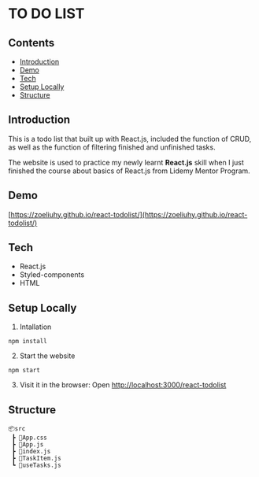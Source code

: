 # TO DO LIST

## Contents
- [Introduction](https://github.com/zoeliuhy/react-todolist#introduction)
- [Demo](https://github.com/zoeliuhy/react-todolist#demo)
- [Tech](https://github.com/zoeliuhy/react-todolist#tech)
- [Setup Locally](https://github.com/zoeliuhy/react-todolist#setup-locally)
- [Structure](https://github.com/zoeliuhy/react-todolist#structure)

## Introduction
This is a todo list that built up with React.js, included the function of CRUD, as well as the function of filtering finished and unfinished tasks.

The website is used to practice my newly learnt **React.js** skill when I just finished the course about basics of React.js from Lidemy Mentor Program.

## Demo

[https://zoeliuhy.github.io/react-todolist/](https://zoeliuhy.github.io/react-todolist/)

## Tech
- React.js
- Styled-components
- HTML

## Setup Locally
1. Intallation
```
npm install
```
2. Start the website
```
npm start
```
3. Visit it in the browser: Open [http://localhost:3000/react-todolist](http://localhost:3000/react-todolist)

## Structure
```
📦src
 ┣ 📜App.css
 ┣ 📜App.js
 ┣ 📜index.js
 ┣ 📜TaskItem.js
 ┗ 📜useTasks.js
 ```
